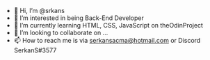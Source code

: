 - 👋 Hi, I’m @srkans
- 👀 I’m interested in being Back-End Developer
- 🌱 I’m currently learning HTML, CSS, JavaScript on theOdinProject
- 💞️ I’m looking to collaborate on ...
- 📫 How to reach me is via serkansacma@hotmail.com or Discord SerkanS#3577

<!---
srkans/srkans is a ✨ special ✨ repository because its `README.md` (this file) appears on your GitHub profile.
You can click the Preview link to take a look at your changes.
--->
